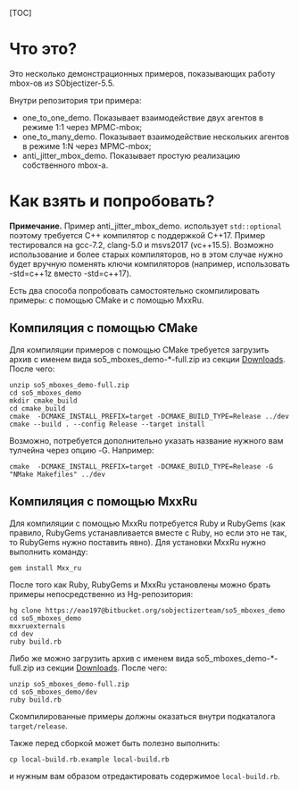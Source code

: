 [TOC]

# Что это?
Это несколько демонстрационных примеров, показывающих работу mbox-ов из SObjectizer-5.5.

Внутри репозитория три примера:

* one_to_one_demo. Показывает взаимодействие двух агентов в режиме 1:1 через MPMC-mbox;
* one_to_many_demo. Показывает взаимодействие нескольких агентов в режиме 1:N через MPMC-mbox;
* anti_jitter_mbox_demo. Показывает простую реализацию собственного mbox-а.

# Как взять и попробовать?
**Примечание.** Пример anti_jitter_mbox_demo. использует `std::optional` поэтому требуется C++ компилятор с поддержкой C++17. Пример тестировался на gcc-7.2, clang-5.0 и msvs2017 (vc++15.5). Возможно использование и более старых компиляторов, но в этом случае нужно будет вручную поменять ключи компиляторов (например, использовать -std=c++1z вместо -std=c++17).

Есть два способа попробовать самостоятельно скомпилировать примеры: с помощью CMake и с помощью MxxRu.
## Компиляция с помощью CMake
Для компиляции примеров с помощью CMake требуется загрузить архив с именем вида so5_mboxes_demo-*-full.zip из секции [Downloads](https://bitbucket.org/sobjectizerteam/so5_mboxes_demo/downloads/). После чего:

~~~~~{.sh}
unzip so5_mboxes_demo-full.zip
cd so5_mboxes_demo
mkdir cmake_build
cd cmake_build
cmake  -DCMAKE_INSTALL_PREFIX=target -DCMAKE_BUILD_TYPE=Release ../dev
cmake --build . --config Release --target install
~~~~~

Возможно, потребуется дополнительно указать название нужного вам тулчейна через опцию -G. Например:

~~~~~{.sh}
cmake  -DCMAKE_INSTALL_PREFIX=target -DCMAKE_BUILD_TYPE=Release -G "NMake Makefiles" ../dev
~~~~~
## Компиляция с помощью MxxRu
Для компиляции с помощью MxxRu потребуется Ruby и RubyGems (как правило, RubyGems устанавливается вместе с Ruby, но если это не так, то RubyGems нужно поставить явно). Для установки MxxRu нужно выполнить команду:

~~~~~{.sh}
gem install Mxx_ru
~~~~~

После того как Ruby, RubyGems и MxxRu установлены можно брать примеры непосредственно из Hg-репозитория:

~~~~~{.sh}
hg clone https://eao197@bitbucket.org/sobjectizerteam/so5_mboxes_demo
cd so5_mboxes_demo
mxxruexternals
cd dev
ruby build.rb
~~~~~

Либо же можно загрузить архив с именем вида so5_mboxes_demo-*-full.zip из секции [Downloads](https://bitbucket.org/sobjectizerteam/so5_mboxes_demo/downloads/). После чего:

~~~~~{.sh}
unzip so5_mboxes_demo-full.zip
cd so5_mboxes_demo/dev
ruby build.rb
~~~~~

Скомпилированные примеры должны оказаться внутри подкаталога `target/release`.

Также перед сборкой может быть полезно выполнить:

~~~~~{.sh}
cp local-build.rb.example local-build.rb
~~~~~

и нужным вам образом отредактировать содержимое `local-build.rb`.